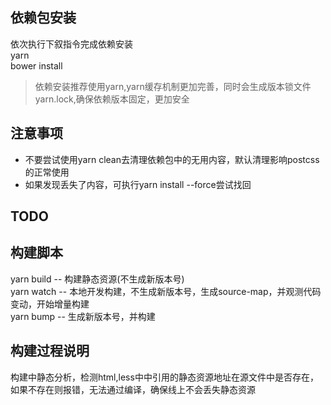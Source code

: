 ## 依赖包安装<br>
依次执行下叙指令完成依赖安装<br>
yarn<br>
bower install<br>
> 依赖安装推荐使用yarn,yarn缓存机制更加完善，同时会生成版本锁文件yarn.lock,确保依赖版本固定，更加安全<br>

## 注意事项<br>
* 不要尝试使用yarn clean去清理依赖包中的无用内容，默认清理影响postcss的正常使用<br>
* 如果发现丢失了内容，可执行yarn install --force尝试找回<br>

## TODO<br>

## 构建脚本<br>
yarn build -- 构建静态资源(不生成新版本号)<br>
yarn watch -- 本地开发构建，不生成新版本号，生成source-map，并观测代码变动，开始增量构建<br>
yarn bump -- 生成新版本号，并构建<br>

## 构建过程说明<br>
构建中静态分析，检测html,less中中引用的静态资源地址在源文件中是否存在，如果不存在则报错，无法通过编译，确保线上不会丢失静态资源<br>
